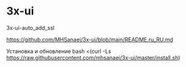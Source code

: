 # 3x-ui
3x-ui-auto_add_ssl

https://github.com/MHSanaei/3x-ui/blob/main/README.ru_RU.md

Установка и обновление
bash <(curl -Ls https://raw.githubusercontent.com/mhsanaei/3x-ui/master/install.sh)

